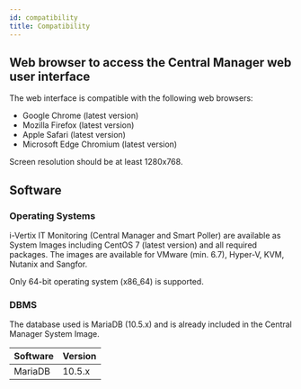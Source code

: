 ```yaml
---
id: compatibility
title: Compatibility
---
```


## Web browser to access the Central Manager web user interface

The web interface is compatible with the following web browsers:

* Google Chrome (latest version)
* Mozilla Firefox (latest version)
* Apple Safari (latest version)
* Microsoft Edge Chromium (latest version)

Screen resolution should be at least 1280x768.

## Software

### Operating Systems

i-Vertix IT Monitoring (Central Manager and Smart Poller) are available as System Images including CentOS 7 (latest version) and all required packages. The images are available for VMware (min. 6.7), Hyper-V, KVM, Nutanix and Sangfor.

Only 64-bit operating system (x86_64) is supported.

### DBMS

The database used is MariaDB (10.5.x) and is already included in the Central Manager System Image.

| Software | Version |
|----------|---------|
| MariaDB  | 10.5.x  |